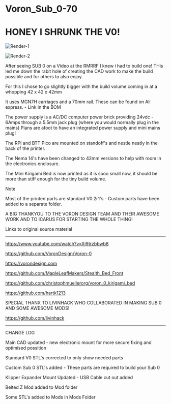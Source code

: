 # Voron_Sub_0-70

# HONEY I SHRUNK THE V0!

![Render-1](https://github.com/Driftrotor/Voron_V-SUB_0-70/assets/91290219/a6d25ce9-4ca0-4931-be96-a79d75af69a9)

![Render-2](https://github.com/Driftrotor/Voron_V-SUB_0-70/assets/91290219/c8920176-cbb8-4d4b-a38c-5cadf6a56cdc)

 After seeing SUB 0 on a Video at the RMRRF I knew i had to build one! THis led me down the rabit hole of creating the CAD work to make the build possible and for others to also enjoy.
 
 For this I chose to go slightly bigger with the build volume
 coming in at a whopping 42 x 42 x 42mm

 It uses MGN7H carriages and a 70mm rail.
 These can be found on Ali express. - Link in the BOM

 The power supply is a AC/DC computer power brick providing 24vdc - 6Amps through a 5.5mm jack plug (where you would normally plug in the mains) Plans are afoot to have an integrated power supply and mini mains plug!

 The RPI and BTT Pico are mounted on standoff's and nestle neatly in the back of the printer.

 The Nema 14's have been changed to 42mm versions to help with room in the electronics enclosure.

 The Mini Kirigami Bed is now printed as it is sooo small now, it should be more than stiff enough for the tiny build volume.

 > [!NOTE]
> Most of the printed parts are standard V0.2r1's - Custom parts have been added to a separate folder.

A BIG THANKYOU TO THE VORON DESIGN TEAM AND THEIR AWESOME WORK AND TO ICARUS FOR STARTING THE WHOLE THING!


Links to original source material

----

https://www.youtube.com/watch?v=Xj9trzbbwb8

https://github.com/VoronDesign/Voron-0

https://vorondesign.com

https://github.com/MapleLeafMakers/Stealth_Bed_Front

https://github.com/christophmuellerorg/voron_0_kirigami_bed

https://github.com/hartk1213

SPECIAL THANX TO LIVINHACK WHO COLLABORATED IN MAKING SUB 0 AND SOME AWESOME MODS!

https://github.com/livinhack

----

CHANGE LOG

Main CAD updated - new electronic mount for more secure fixing and optimised possition

Standard V0 STL's corrected to only show needed parts

Custom Sub 0 STL's added - These parts are required to build your Sub 0

Klipper Expander Mount Updated - USB Cable cut out added

Belted Z Mod added to Mod folder

Some STL's added to Mods in Mods Folder
